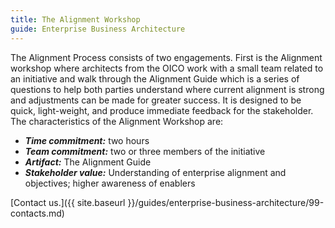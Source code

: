```yaml
---
title: The Alignment Workshop
guide: Enterprise Business Architecture
---
```


The Alignment Process consists of two engagements. First is the Alignment workshop where architects from the OICO work with a small team related to an initiative and walk through the Alignment Guide which is a series of questions to help both parties understand where current alignment is strong and adjustments can be made for greater success. It is designed to be quick, light-weight, and produce immediate feedback for the stakeholder. The characteristics of the Alignment Workshop are:

* **_Time commitment:_** two hours
* **_Team commitment:_** two or three members of the initiative
* **_Artifact:_** The Alignment Guide
* **_Stakeholder value:_** Understanding of enterprise alignment and objectives; higher awareness of enablers

[Contact us.]({{ site.baseurl }}/guides/enterprise-business-architecture/99-contacts.md)
